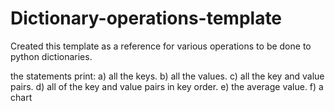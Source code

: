 # Dictionary-operations-template
Created this template as a reference for various operations to be done to python dictionaries.

the statements print:
a)	all the keys.
b)	all the values.
c)	all the key and value pairs.
d)	all of the key and value pairs in key order.
e)	the average value.
f)	a chart
